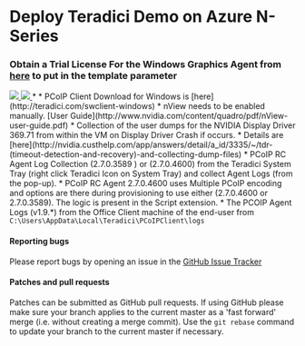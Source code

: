 # Deploy Teradici Demo on Azure N-Series

### Obtain a Trial License For the Windows Graphics Agent from [here](http://connect.teradici.com/cas-trial) to put in the template parameter
<a href="https://portal.azure.com/#create/Microsoft.Template/uri/https%3A%2F%2Fraw.githubusercontent.com%2FAzure%2Fazure-accessplatform-windows-gpu%2Fmaster%2Fazuredeploy.json" target="_blank">
    <img src="http://azuredeploy.net/deploybutton.png"/>
</a>
<a href="http://armviz.io/#/?load=https%3A%2F%2Fraw.githubusercontent.com%2FAzure%2Fazure-accessplatform-windows-gpu%2Fmaster%2Fazuredeploy.json" target="_blank">
    <img src="http://armviz.io/visualizebutton.png"/>
</a>
*
* PCoIP Client Download for Windows is [here](http://teradici.com/swclient-windows)
* nView needs to be enabled manually. [User Guide](http://www.nvidia.com/content/quadro/pdf/nView-user-guide.pdf)
* Collection of the user dumps for the NVIDIA Display Driver 369.71  from within the VM on Display Driver Crash if occurs.
 * Details are [here](http://nvidia.custhelp.com/app/answers/detail/a_id/3335/~/tdr-(timeout-detection-and-recovery)-and-collecting-dump-files) 
* PCoIP RC Agent Log Collection (2.7.0.3589 ) or (2.7.0.4600) from the Teradici System Tray (right click Teradici Icon on System Tray) and collect Agent Logs (from the pop-up).
 * PCoIP RC Agent 2.7.0.4600 uses Multiple PCoIP encoding and options are there during provisioning to use either (2.7.0.4600 or 2.7.0.3589). The logic is present in the Script extension.
* The PCOIP Agent Logs (v1.9.*) from the Office Client machine of the end-user from <code>C:\Users<user_name>\AppData\Local\Teradici\PCoIPClient\logs</code>

#### Reporting bugs

Please report bugs  by opening an issue in the [GitHub Issue Tracker](https://github.com/Azure/azure-accessplatform-windows-gpu/issues)

#### Patches and pull requests

Patches can be submitted as GitHub pull requests. If using GitHub please make sure your branch applies to the current master as a 'fast forward' merge (i.e. without creating a merge commit). Use the `git rebase` command to update your branch to the current master if necessary.


